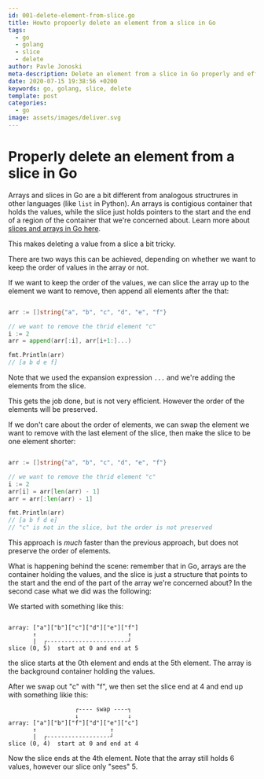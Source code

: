 ```yaml
---
id: 001-delete-element-from-slice.go
title: Howto propoerly delete an element from a slice in Go
tags:
  - go
  - golang
  - slice
  - delete
author: Pavle Jonoski
meta-description: Delete an element from a slice in Go properly and efficiently
date: 2020-07-15 19:38:56 +0200
keywords: go, golang, slice, delete
template: post
categories:
  - go
image: assets/images/deliver.svg
---
```


# Properly delete an element from a slice in Go

Arrays and slices in Go are a bit different from analogous structrures in other languages (like `list` in Python).
An arrays is contigious container that holds the values, while the slice just holds pointers to the start and the end
of a region of the container that we're concerned about. Learn more about [slices and arrays in Go here](https://blog.golang.org/slices-intro).

This makes deleting a value from a slice a bit tricky.

There are two ways this can be achieved, depending on whether we want to keep the order of values in the array or not.

If we want to keep the order of the values, we can slice the array up to the element we want to remove, then append all
elements after the that:

```go

arr := []string{"a", "b", "c", "d", "e", "f"}

// we want to remove the thrid element "c"
i := 2
arr = append(arr[:i], arr[i+1:]...)

fmt.Println(arr)
// [a b d e f]
```

Note that we used the expansion expression `...` and we're adding the elements from the slice.

This gets the job done, but is not very efficient. However the order of the elements will be preserved.


If we don't care about the order of elements, we can swap the element we want to remove with the last element of the slice,
then make the slice to be one element shorter:

```go

arr := []string{"a", "b", "c", "d", "e", "f"}

// we want to remove the thrid element "c"
i := 2
arr[i] = arr[len(arr) - 1]
arr = arr[:len(arr) - 1]

fmt.Println(arr)
// [a b f d e]
// "c" is not in the slice, but the order is not preserved

```

This approach is *much* faster than the previous approach, but does not preserve the order of elements.

What is happening behind the scene: remember that in Go, arrays are the container holding the values, and the slice is just
a structure that points to the start and the end of the part of the array we're concerned about? In the second case what we
did was the following:

We started with something like this:

```
   
array: ["a"]["b"]["c"]["d"]["e"]["f"]
       ↑                          ↑
       |  ┌-----------------------┘
slice (0, 5)  start at 0 and end at 5
```

the slice starts at the 0th element and ends at the 5th element. The array is the background container holding the values.

After we swap out "c" with "f", we then set the slice end at 4 and end up with something likie this:

```
                   ┌---- swap ----┐
                   ↓              ↓
array: ["a"]["b"]["f"]["d"]["e"]["c"]
       ↑                     ↑
       |  ┌------------------┘
slice (0, 4)  start at 0 and end at 4

```
Now the slice ends at the 4th element. Note that the array still holds 6 values, however our slice only "sees" 5.